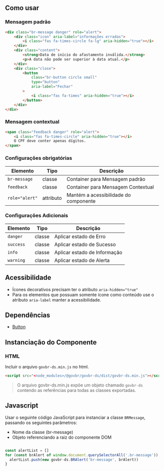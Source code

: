 [version]: # '11.2.0'

## Como usar

### Mensagem padrão

```html
<div class="br-message danger" role="alert">
    <div class="icon" aria-label="informações erradas">
        <i class="fas fa-times-circle fa-lg" aria-hidden="true"></i>
    </div>
    <div class="content">
        <strong>Data de início do afastamento inválida.</strong>
        <p>A data não pode ser superior à data atual.</p>
    </div>
    <div class="close">
        <button
            class="br-button circle small"
            type="button"
            aria-label="Fechar"
        >
            <i class="fas fa-times" aria-hidden="true"></i>
        </button>
    </div>
</div>
```

### Mensagem contextual

```html
<span class="feedback danger" role="alert">
    <i class="fas fa-times-circle" aria-hidden="true"></i>
    O CPF deve conter apenas dígitos.
</span>
```

### Configurações obrigatórias

| Elemento       | Tipo      | Descrição                             |
| -------------- | --------- | ------------------------------------- |
| `br-message`   | classe    | Container para Mensagem padrão        |
| `feedback`     | classe    | Container para Mensagem Contextual    |
| `role="alert"` | attributo | Mantém a acessibilidade do componente |

### Configurações Adicionais

| Elemento   | Tipo   | Descrição                 |
| ---------- | ------ | ------------------------- |
| `danger` | classe | Aplicar estado de Erro |
| `success` | classe | Aplicar estado de Sucesso |
| `info` | classe | Aplicar estado de Informação |
| `warning` | classe | Aplicar estado de Alerta |

## Acessibilidade

-   Ícones decorativos precisam ter o atributo `aria-hidden="true"`
-   Para os elementos que possuam somente ícone como conteúdo use o atributo `aria-label` manter a acessibilidade.

## Dependências

- [Button](/components/button)

## Instanciação do Componente

### HTML

Incluir o arquivo `govbr-ds.min.js` no html.

```html
<script src="<node_modules>/@govbr/govbr-ds/dist/govbr-ds.min.js"></script>
```

> O arquivo govbr-ds.min.js expõe um objeto chamado `govbr-ds` contendo as referências para todas as classes exportadas.

## Javascript

Usar o seguinte código JavaScript para instanciar a classe `BRMessage`, passando os seguintes parâmetros:

- Nome da classe (br-message)
- Objeto referenciando a raiz do componente DOM

```javascript

const alertList = []
for (const brAlert of window.document.querySelectorAll('.br-message')) {
  alertList.push(new govbr-ds.BRAlert('br-message', brAlert))
}

```
